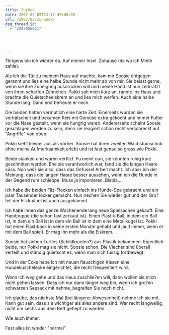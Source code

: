 ```yaml
---
title: Zurück
date: 2007-02-05T13:17:47+00:00
url: /2007/02/zurueck/
dsq_thread_id:
  - "3297056021"




---
```

?brigens bin ich wieder da. Auf meiner Insel. Zuhause (da wo ich Miete zahle).

Als ich die Tür zu meinem Haus auf machte, kam mir Soosie entgegen gerannt und lies eine halbe Stunde nicht mehr ab von mir. Sie beisst gerne, wenn sie ihre Zuneigung ausdrücken will und meine Hand ist nun zerkratzt von ihren scharfen Zähnchen. Pokki sah mich kurz an, rannte ins Haus und brachte die Quietscheeiskrem an und lies mich werfen. Auch eine halbe Stunde lang. Dann erst befreute er mich.

Die beiden hatten vermutlich eine harte Zeit. Einerseits wurden sie verhätschelt und bekamen Reis mit Gemüse extra gekocht und immer Futter vor die Nase gestellt, wenn sie hungrig waren. Andererseits scheint Soosie geschlagen worden zu sein, denn sie reagiert schon recht verschreckt auf "Angriffe" von oben.

Pokki sieht kleiner aus als vorher. Soosie hat ihren zweiten Wachstumschub ohne meine Aufmerksamkeit erlebt und ist fast genau so gross wie Pokki.

Beide stanken und waren verfilzt. Fu meint nun, sie könnten ruhig kurz geschnitten werden. Ehe sie verantworlich war, fand sie die langen Haare süss. Nun wei? sie also, dass das Gefussel Arbeit macht. Ich aber bin der Meinung, dass die langen Haare besser aussehen, wenn ich die Hunde in der Gegend rum schleppe. Muss ja imponieren. Blabla....

Ich habe die beiden Filz-Flocken einfach ins Hunde-Spa gebracht und ein paar Tausender locker gemacht. Nun riechen Sie wieder gut und der Gro?teil der Filzknäuel ist auch ausgekämmt.

Ich habe ihnen das ganze Wochenende lang neue Spielsachen gekauft. Eine Handpuppe (die schon fast zerkaut ist). Einen Plastik-Ball, in dem ein Ball ist, in dem ein Ball ist in dem ein Ball ist in dem eine Metallkugel ist. Pokki hat einen Flashback in seine ersten Monate gehabt und jault immer, wenn er mit dem Ball spielt. Er mag ihn mehr als die Eiskrem.

Soosie hat sieben Turtles (Schildkroeten?) aus Plastik bekommen. Eigentlich beide, nur Pokki mag sie nicht. Soosie schon. Die Viecher sind überall verteilt und ständig quietscht es, wenn man sich fussig fortbewegt.

Und in der Ecke habe ich mit neuen flauschigen Kissen eine Hundekuschelecke eingerichtet, die recht frequentiert wird.

Wenn ich weg gehe und das Haus zuschlie?en will, dann wollen sie mich nicht gehen lassen. Dass ich nur dann länger weg bin, wenn ich gro?en schwarzen Seesack mit nehme, begreifen Sie noch nicht.

Ich glaube, das nächste Mal (bei längerer Abwesenheit) nehme ich sie mit. Kann gut sein, dass sie wichtiger als alles andere sind. War recht langweilig, nicht um sechs aus dem Bett gefiept zu werden.

Wie auch immer.

Fast alles ist wieder "normal".
